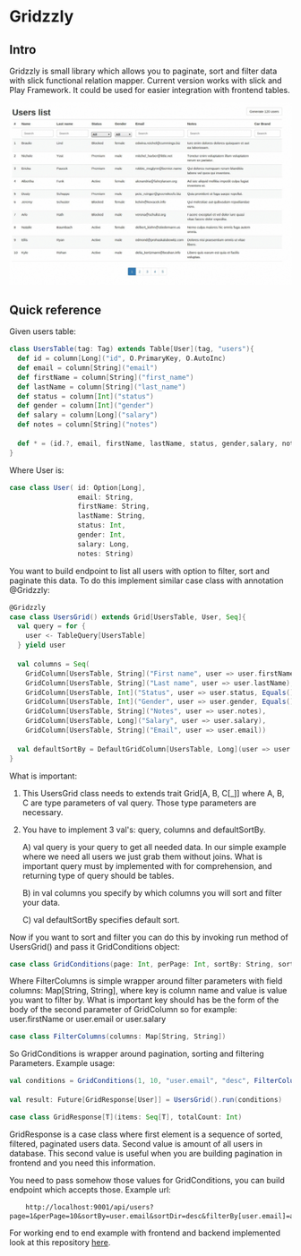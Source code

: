 # Gridzzly

## Intro
Gridzzly is small library which allows you to paginate, sort and filter data with slick functional relation mapper.
Current version works with slick and Play Framework. It could be used for easier integration with frontend tables.

 ![example](optimised.gif "Example")

## Quick reference

Given users table:

```scala
class UsersTable(tag: Tag) extends Table[User](tag, "users"){
  def id = column[Long]("id", O.PrimaryKey, O.AutoInc)
  def email = column[String]("email")
  def firstName = column[String]("first_name")
  def lastName = column[String]("last_name")
  def status = column[Int]("status")
  def gender = column[Int]("gender")
  def salary = column[Long]("salary")
  def notes = column[String]("notes")

  def * = (id.?, email, firstName, lastName, status, gender,salary, notes) <> ((User.apply _).tupled, User.unapply)
}
```

Where User is:

```scala
case class User( id: Option[Long],
                 email: String,
                 firstName: String,
                 lastName: String,
                 status: Int,
                 gender: Int,
                 salary: Long,
                 notes: String)
```

You want to build endpoint to list all users with option to filter, sort and paginate this data. To do this implement
similar case class with annotation @Gridzzly:
```scala
@Gridzzly
case class UsersGrid() extends Grid[UsersTable, User, Seq]{
  val query = for {
    user <- TableQuery[UsersTable]
  } yield user

  val columns = Seq(
    GridColumn[UsersTable, String]("First name", user => user.firstName),
    GridColumn[UsersTable, String]("Last name", user => user.lastName),
    GridColumn[UsersTable, Int]("Status", user => user.status, Equals()),
    GridColumn[UsersTable, Int]("Gender", user => user.gender, Equals()),
    GridColumn[UsersTable, String]("Notes", user => user.notes),
    GridColumn[UsersTable, Long]("Salary", user => user.salary),
    GridColumn[UsersTable, String]("Email", user => user.email))

  val defaultSortBy = DefaultGridColumn[UsersTable, Long](user => user.id.desc)
}
```

What is important:

1. This UsersGrid class needs to extends trait Grid[A, B, C[_]] where A, B, C are type parameters of val query. Those
    type parameters are necessary.

2. You have to implement 3 val's: query, columns and defaultSortBy.

    A) val query is your query to get all needed data. In our simple example where we need all users we just grab them
    without joins. What is important query must by implemented with for comprehension, and returning type of query should
    be tables.

    B) in val columns you specify by which columns you will sort and filter your data.

    C) val defaultSortBy specifies default sort.

Now if you want to sort and filter you can do this by invoking run method of UsersGrid() and pass it GridConditions object:
```scala
case class GridConditions(page: Int, perPage: Int, sortBy: String, sortDir: String, filterBy: FilterColumns)
```
Where FilterColumns is simple wrapper around filter parameters with field columns: Map[String, String], where key is
column name and value is value you want to filter by. What is important key should has be the form of the body of the second parameter
of GridColumn so for example: user.firstName or user.email or user.salary

```scala
case class FilterColumns(columns: Map[String, String])
```

So GridConditions is wrapper around pagination, sorting and filtering Parameters. Example usage:
```scala
val conditions = GridConditions(1, 10, "user.email", "desc", FilterColumns(Map("user.email"->"someemail@", "user.firstName" -> "Bob")))

val result: Future[GridResponse[User]] = UsersGrid().run(conditions)
```

```scala
case class GridResponse[T](items: Seq[T], totalCount: Int)
```
GridResponse is a case class where first element is a sequence of sorted, filtered, paginated users data. Second value
is amount of all users in database. This second value is useful when you are building pagination in frontend and you need this information.

You need to pass somehow those values for GridConditions, you can build endpoint which accepts those. Example url:

```
    http://localhost:9001/api/users?page=1&perPage=10&sortBy=user.email&sortDir=desc&filterBy[user.email]=adelber&filterBy[user.firstName]=kaylah
```

For working end to end example with frontend and backend implemented look at this repository [here](https://github.com/JAVEO/gridzzly-example).




